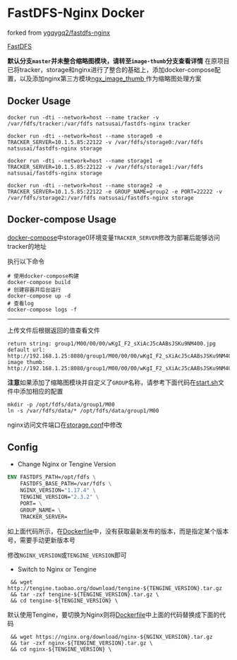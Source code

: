 # FastDFS-Nginx Docker 
forked from [ygqygq2/fastdfs-nginx](https://github.com/ygqygq2/fastdfs-nginx)  

[FastDFS](https://github.com/happyfish100/fastdfs)  

**默认分支`master`并未整合缩略图模块，请转至`image-thumb`分支查看详情**
在原项目已将tracker，storage和nginx进行了整合的基础上，添加docker-compose配置，以及添加nginx第三方模块[ngx_image_thumb
](https://github.com/oupula/ngx_image_thumb)作为缩略图处理方案

## Docker Usage
```
docker run -dti --network=host --name tracker -v /var/fdfs/tracker:/var/fdfs natsusai/fastdfs-nginx tracker

docker run -dti --network=host --name storage0 -e TRACKER_SERVER=10.1.5.85:22122 -v /var/fdfs/storage0:/var/fdfs natsusai/fastdfs-nginx storage

docker run -dti --network=host --name storage1 -e TRACKER_SERVER=10.1.5.85:22122 -v /var/fdfs/storage1:/var/fdfs natsusai/fastdfs-nginx storage

docker run -dti --network=host --name storage2 -e TRACKER_SERVER=10.1.5.85:22122 -e GROUP_NAME=group2 -e PORT=22222 -v /var/fdfs/storage2:/var/fdfs natsusai/fastdfs-nginx storage
```
## Docker-compose Usage
[docker-compose](docker/docker-compose.yml)中storage0环境变量`TRACKER_SERVER`修改为部署后能够访问tracker的地址  

执行以下命令
```shell script
# 使用docker-compose构建
docker-compose build
# 创建容器并后台运行
docker-compose up -d
# 查看log
docker-compose logs -f
```
---
上传文件后根据返回的值查看文件
```
return string: group1/M00/00/00/wKgI_F2_sXiAcJ5cAABsJSKu9NM400.jpg
default url: http://192.168.1.25:8080/group1/M00/00/00/wKgI_F2_sXiAcJ5cAABsJSKu9NM400.jpg
image thumb: http://192.168.1.25:8080/group1/M00/00/00/wKgI_F2_sXiAcJ5cAABsJSKu9NM400.m200x200.jpg
```
**注意**如果添加了缩略图模块并自定义了`GROUP`名称，请参考下面代码在[start.sh](start.sh)文件中添加相应的配置
```shell script
mkdir -p /opt/fdfs/data/group1/M00
ln -s /var/fdfs/data/* /opt/fdfs/data/group1/M00
```
nginx访问文件端口在[storage.conf](nginx_conf/conf.d/storage.conf)中修改

## Config
- Change Nginx or Tengine Version
```dockerfile
ENV FASTDFS_PATH=/opt/fdfs \
    FASTDFS_BASE_PATH=/var/fdfs \
    NGINX_VERSION="1.17.4" \
    TENGINE_VERSION="2.3.2" \
    PORT= \
    GROUP_NAME= \
    TRACKER_SERVER=
```
如上面代码所示，在[Dockerfile](docker/|Dockerfile)中，没有获取最新发布的版本，而是指定某个版本号，需要手动更新版本号  

修改`NGINX_VERSION`或`TENGINE_VERSION`即可
- Switch to Nginx or Tengine
```
 && wget http://tengine.taobao.org/download/tengine-${TENGINE_VERSION}.tar.gz
 && tar -zxf tengine-${TENGINE_VERSION}.tar.gz \
 && cd tengine-${TENGINE_VERSION} \
```
默认使用Tengine，要切换为Nginx则将[Dockerfile](docker/|Dockerfile)中上面的代码替换成下面的代码
```
 && wget https://nginx.org/download/nginx-${NGINX_VERSION}.tar.gz
 && tar -zxf nginx-${TENGINE_VERSION}.tar.gz \
 && cd nginx-${TENGINE_VERSION} \
```

